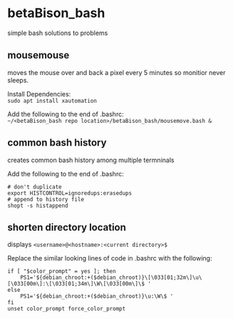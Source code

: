 # betaBison_bash
simple bash solutions to problems

## mousemouse
moves the mouse over and back a pixel every 5 minutes so monitior never sleeps.  
  
Install Dependencies:  
`sudo apt install xautomation`  
  
Add the following to the end of .bashrc:   
`~/<betaBison_bash repo location>/betaBison_bash/mousemove.bash &`

## common bash history
creates common bash history among multiple termninals  
  
Add the following to the end of .bashrc:  
```
# don't duplicate
export HISTCONTROL=ignoredups:erasedups
# append to history file
shopt -s histappend
```
## shorten directory location
displays `<username>@<hostname>:<current directory>$`
  
Replace the similar looking lines of code in .bashrc with the following:  
```
if [ "$color_prompt" = yes ]; then
    PS1='${debian_chroot:+($debian_chroot)}\[\033[01;32m\]\u\[\033[00m\]:\[\033[01;34m\]\W\[\033[00m\]\$ '
else
    PS1='${debian_chroot:+($debian_chroot)}\u:\W\$ '
fi
unset color_prompt force_color_prompt
```
